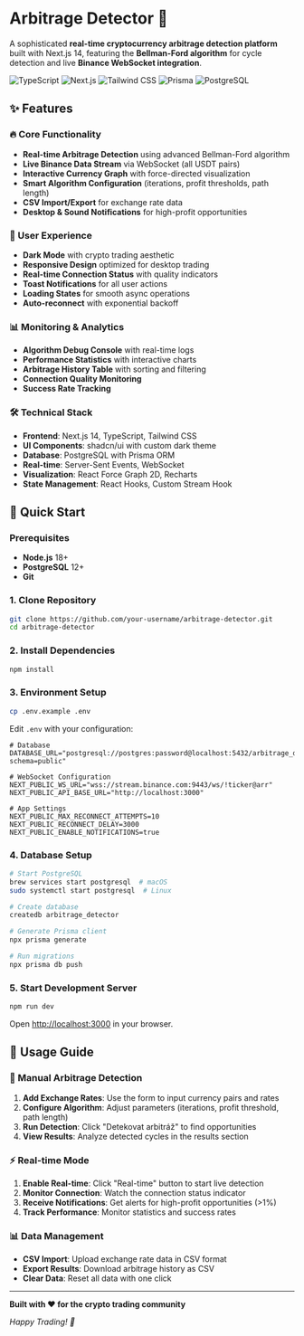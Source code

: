 # Arbitrage Detector 🚀

A sophisticated **real-time cryptocurrency arbitrage detection platform** built with Next.js 14, featuring the **Bellman-Ford algorithm** for cycle detection and live **Binance WebSocket integration**.

![TypeScript](https://img.shields.io/badge/TypeScript-3178C6?style=for-the-badge&logo=typescript&logoColor=white)
![Next.js](https://img.shields.io/badge/Next.js-000000?style=for-the-badge&logo=nextdotjs&logoColor=white)
![Tailwind CSS](https://img.shields.io/badge/Tailwind_CSS-38B2AC?style=for-the-badge&logo=tailwind-css&logoColor=white)
![Prisma](https://img.shields.io/badge/Prisma-2D3748?style=for-the-badge&logo=prisma&logoColor=white)
![PostgreSQL](https://img.shields.io/badge/PostgreSQL-316192?style=for-the-badge&logo=postgresql&logoColor=white)

## ✨ Features

### 🔥 Core Functionality
- **Real-time Arbitrage Detection** using advanced Bellman-Ford algorithm
- **Live Binance Data Stream** via WebSocket (all USDT pairs)
- **Interactive Currency Graph** with force-directed visualization
- **Smart Algorithm Configuration** (iterations, profit thresholds, path length)
- **CSV Import/Export** for exchange rate data
- **Desktop & Sound Notifications** for high-profit opportunities

### 🎨 User Experience
- **Dark Mode** with crypto trading aesthetic
- **Responsive Design** optimized for desktop trading
- **Real-time Connection Status** with quality indicators
- **Toast Notifications** for all user actions
- **Loading States** for smooth async operations
- **Auto-reconnect** with exponential backoff

### 📊 Monitoring & Analytics
- **Algorithm Debug Console** with real-time logs
- **Performance Statistics** with interactive charts
- **Arbitrage History Table** with sorting and filtering
- **Connection Quality Monitoring** 
- **Success Rate Tracking**

### 🛠️ Technical Stack
- **Frontend**: Next.js 14, TypeScript, Tailwind CSS
- **UI Components**: shadcn/ui with custom dark theme
- **Database**: PostgreSQL with Prisma ORM
- **Real-time**: Server-Sent Events, WebSocket
- **Visualization**: React Force Graph 2D, Recharts
- **State Management**: React Hooks, Custom Stream Hook

## 🚀 Quick Start

### Prerequisites
- **Node.js** 18+ 
- **PostgreSQL** 12+
- **Git**

### 1. Clone Repository
```bash
git clone https://github.com/your-username/arbitrage-detector.git
cd arbitrage-detector
```

### 2. Install Dependencies
```bash
npm install
```

### 3. Environment Setup
```bash
cp .env.example .env
```

Edit `.env` with your configuration:
```env
# Database
DATABASE_URL="postgresql://postgres:password@localhost:5432/arbitrage_detector?schema=public"

# WebSocket Configuration
NEXT_PUBLIC_WS_URL="wss://stream.binance.com:9443/ws/!ticker@arr"
NEXT_PUBLIC_API_BASE_URL="http://localhost:3000"

# App Settings
NEXT_PUBLIC_MAX_RECONNECT_ATTEMPTS=10
NEXT_PUBLIC_RECONNECT_DELAY=3000
NEXT_PUBLIC_ENABLE_NOTIFICATIONS=true
```

### 4. Database Setup
```bash
# Start PostgreSQL
brew services start postgresql  # macOS
sudo systemctl start postgresql  # Linux

# Create database
createdb arbitrage_detector

# Generate Prisma client
npx prisma generate

# Run migrations
npx prisma db push
```

### 5. Start Development Server
```bash
npm run dev
```

Open [http://localhost:3000](http://localhost:3000) in your browser.

## 📖 Usage Guide

### 🎯 Manual Arbitrage Detection
1. **Add Exchange Rates**: Use the form to input currency pairs and rates
2. **Configure Algorithm**: Adjust parameters (iterations, profit threshold, path length)
3. **Run Detection**: Click "Detekovat arbitráž" to find opportunities
4. **View Results**: Analyze detected cycles in the results section

### ⚡ Real-time Mode
1. **Enable Real-time**: Click "Real-time" button to start live detection
2. **Monitor Connection**: Watch the connection status indicator
3. **Receive Notifications**: Get alerts for high-profit opportunities (>1%)
4. **Track Performance**: Monitor statistics and success rates

### 📊 Data Management
- **CSV Import**: Upload exchange rate data in CSV format
- **Export Results**: Download arbitrage history as CSV
- **Clear Data**: Reset all data with one click

---

**Built with ❤️ for the crypto trading community**

*Happy Trading! 🚀*
